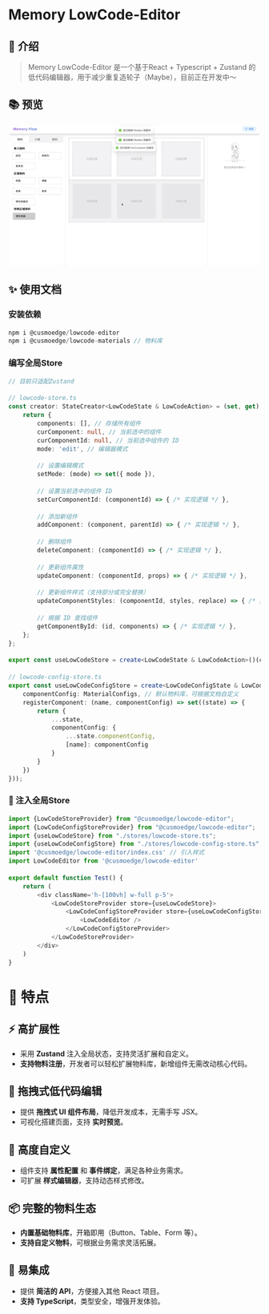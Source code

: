 # Memory LowCode-Editor

## 🌟 介绍
> Memory LowCode-Editor 是一个基于React + Typescript + Zustand 的低代码编辑器，用于减少重复造轮子（Maybe），目前正在开发中～

## 📚 预览

<div style="text-align: center;">
  <img src="./src/assets/pre.gif" alt="预览"/>
</div>


## ✨ 使用文档

### 安装依赖
``` javascript
npm i @cusmoedge/lowcode-editor
npm i @cusmoedge/lowcode-materials // 物料库
```

### 编写全局Store
``` typescript
// 目前只适配Zustand

// lowcode-store.ts
const creator: StateCreator<LowCodeState & LowCodeAction> = (set, get) => {
    return {
        components: [], // 存储所有组件
        curComponent: null, // 当前选中的组件
        curComponentId: null, // 当前选中组件的 ID
        mode: 'edit', // 编辑器模式

        // 设置编辑模式
        setMode: (mode) => set({ mode }),

        // 设置当前选中的组件 ID
        setCurComponentId: (componentId) => { /* 实现逻辑 */ },

        // 添加新组件
        addComponent: (component, parentId) => { /* 实现逻辑 */ },

        // 删除组件
        deleteComponent: (componentId) => { /* 实现逻辑 */ },

        // 更新组件属性
        updateComponent: (componentId, props) => { /* 实现逻辑 */ },

        // 更新组件样式（支持部分或完全替换）
        updateComponentStyles: (componentId, styles, replace) => { /* 实现逻辑 */ },

        // 根据 ID 查找组件
        getComponentById: (id, components) => { /* 实现逻辑 */ },
    };
};

export const useLowCodeStore = create<LowCodeState & LowCodeAction>()(creator);

// lowcode-config-store.ts
export const useLowCodeConfigStore = create<LowCodeConfigState & LowCodeConfigAction>((set) => ({
    componentConfig: MaterialConfigs, // 默认物料库，可根据文档自定义
    registerComponent: (name, componentConfig) => set((state) => {
        return {
            ...state,
            componentConfig: {
                ...state.componentConfig,
                [name]: componentConfig
            }
        }
    })
}));
```

### 🚀 注入全局Store
``` typescript
import {LowCodeStoreProvider} from "@cusmoedge/lowcode-editor";
import {LowCodeConfigStoreProvider} from "@cusmoedge/lowcode-editor";
import {useLowCodeStore} from "./stores/lowcode-store.ts";
import {useLowCodeConfigStore} from "./stores/lowcode-config-store.ts";
import '@cusmoedge/lowcode-editor/index.css' // 引入样式
import LowCodeEditor from '@cusmoedge/lowcode-editor'

export default function Test() {
    return (
        <div className='h-[100vh] w-full p-5'>
            <LowCodeStoreProvider store={useLowCodeStore}>
                <LowCodeConfigStoreProvider store={useLowCodeConfigStore}>
                    <LowCodeEditor />
                </LowCodeConfigStoreProvider>
            </LowCodeStoreProvider>
        </div>
    )
}
```

# 🎯 特点  

## ⚡️ 高扩展性  
- 采用 **Zustand** 注入全局状态，支持灵活扩展和自定义。  
- **支持物料注册**，开发者可以轻松扩展物料库，新增组件无需改动核心代码。   

## 🎨 拖拽式低代码编辑  
- 提供 **拖拽式 UI 组件布局**，降低开发成本，无需手写 JSX。  
- 可视化搭建页面，支持 **实时预览**。  

## 🔧 高度自定义  
- 组件支持 **属性配置** 和 **事件绑定**，满足各种业务需求。  
- 可扩展 **样式编辑器**，支持动态样式修改。  

## 📦 完整的物料生态  
- **内置基础物料库**，开箱即用（Button、Table、Form 等）。  
- **支持自定义物料**，可根据业务需求灵活拓展。  

## 🔗 易集成  
- 提供 **简洁的 API**，方便接入其他 React 项目。  
- **支持 TypeScript**，类型安全，增强开发体验。  



